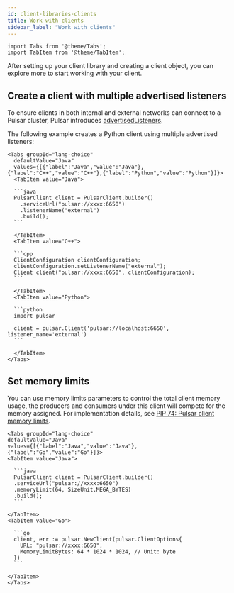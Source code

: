 ```yaml
---
id: client-libraries-clients
title: Work with clients
sidebar_label: "Work with clients"
---
```


````mdx-code-block
import Tabs from '@theme/Tabs';
import TabItem from '@theme/TabItem';
````

After setting up your client library and creating a client object, you can explore more to start working with your client.

## Create a client with multiple advertised listeners

To ensure clients in both internal and external networks can connect to a Pulsar cluster, Pulsar introduces [advertisedListeners](concepts-multiple-advertised-listeners.md).

The following example creates a Python client using multiple advertised listeners:


````mdx-code-block
<Tabs groupId="lang-choice"
  defaultValue="Java"
  values={[{"label":"Java","value":"Java"},{"label":"C++","value":"C++"},{"label":"Python","value":"Python"}]}>
  <TabItem value="Java">

  ```java
  PulsarClient client = PulsarClient.builder()
    .serviceUrl("pulsar://xxxx:6650")
    .listenerName("external")
    .build();
  ```

  </TabItem>
  <TabItem value="C++">

  ```cpp
  ClientConfiguration clientConfiguration;
  clientConfiguration.setListenerName("external");
  Client client("pulsar://xxxx:6650", clientConfiguration);
  ```

  </TabItem>
  <TabItem value="Python">

  ```python
  import pulsar

  client = pulsar.Client('pulsar://localhost:6650', listener_name='external')
  ```

  </TabItem>
</Tabs>
````

## Set memory limits

You can use memory limits parameters to control the total client memory usage,
the producers and consumers under this client will compete for the memory assigned. For implementation details, see [PIP 74: Pulsar client memory limits](https://github.com/apache/pulsar/wiki/PIP-74%3A-Pulsar-client-memory-limits).

````mdx-code-block
<Tabs groupId="lang-choice"
defaultValue="Java"
values={[{"label":"Java","value":"Java"},{"label":"Go","value":"Go"}]}>
<TabItem value="Java">

  ```java
  PulsarClient client = PulsarClient.builder()
  .serviceUrl("pulsar://xxxx:6650")
  .memoryLimit(64, SizeUnit.MEGA_BYTES)
  .build();
  ```

</TabItem>
<TabItem value="Go">

  ```go
  client, err := pulsar.NewClient(pulsar.ClientOptions{
    URL: "pulsar://xxxx:6650",
    MemoryLimitBytes: 64 * 1024 * 1024, // Unit: byte
  })
  ```

</TabItem>
</Tabs>
````